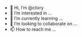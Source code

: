 - 👋 Hi, I’m @clixry
- 👀 I’m interested in ...
- 🌱 I’m currently learning ...
- 💞️ I’m looking to collaborate on ...
- 📫 How to reach me ...

<!---
clixry/clixry is a ✨ special ✨ repository because its `README.md` (this file) appears on your GitHub profile.
You can click the Preview link to take a look at your changes.
--->
